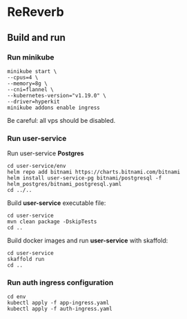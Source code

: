 # ReReverb
## Build and run
### Run minikube 
```shell
minikube start \
--cpus=4 \
--memory=8g \
--cni=flannel \
--kubernetes-version="v1.19.0" \
--driver=hyperkit
minikube addons enable ingress
```
Be careful: all vps should be disabled.

### Run user-service
Run user-service **Postgres**
```shell
cd user-service/env
helm repo add bitnami https://charts.bitnami.com/bitnami
helm install user-service-pg bitnami/postgresql -f helm_postgres/bitnami_postgresql.yaml 
cd ../..
```

Build **user-service** executable file:
```shell
cd user-service
mvn clean package -DskipTests
cd ..
```  
  
Build docker images and run **user-service** with skaffold:
```shell
cd user-service
skaffold run
cd ..
```

### Run auth ingress configuration
```shell
cd env
kubectl apply -f app-ingress.yaml
kubectl apply -f auth-ingress.yaml
```
